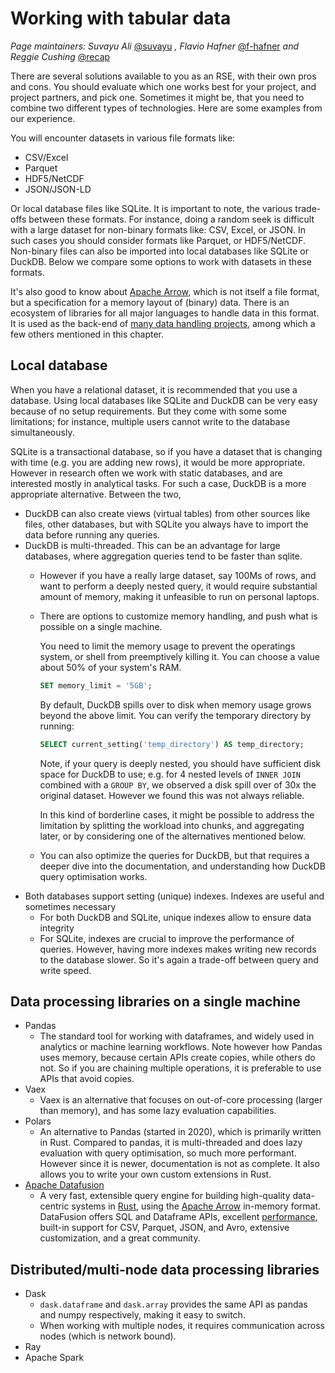 # Working with tabular data

*Page maintainers: Suvayu Ali* [@suvayu](https://github.com/suvayu) *, Flavio Hafner* [@f-hafner](https://github.com/f-hafner) *and Reggie Cushing* [@recap](https://github.com/recap)

There are several solutions available to you as an RSE, with their own pros and cons.  You should evaluate which one works best for your project, and project partners, and pick one.  Sometimes it might be, that you need to combine two different types of technologies.  Here are some examples from our experience.

You will encounter datasets in various file formats like:
- CSV/Excel
- Parquet
- HDF5/NetCDF
- JSON/JSON-LD

Or local database files like SQLite.  It is important to note, the various trade-offs between these formats.  For instance, doing a random seek is difficult with a large dataset for non-binary formats like: CSV, Excel, or JSON.  In such cases you should consider formats like Parquet, or HDF5/NetCDF.  Non-binary files can also be imported into local databases like SQLite or DuckDB.  Below we compare some options to work with datasets in these formats.

It's also good to know about [Apache Arrow](https://arrow.apache.org), which is not itself a file format, but a specification for a memory layout of (binary) data.
There is an ecosystem of libraries for all major languages to handle data in this format.
It is used as the back-end of [many data handling projects](https://arrow.apache.org/powered_by/), among which a few others mentioned in this chapter.

## Local database

When you have a relational dataset, it is recommended that you use a database.  Using local databases like SQLite and DuckDB can be very easy because of no setup requirements. But they come with some some limitations; for instance, multiple users cannot write to the database simultaneously.

SQLite is a transactional database, so if you have a dataset that is changing with time (e.g. you are adding new rows), it would be more appropriate.  However in research often we work with static databases, and are interested mostly in analytical tasks.  For such a case, DuckDB is a more appropriate alternative.  Between the two,
- DuckDB can also create views (virtual tables) from other sources like files, other databases, but with SQLite you always have to import the data before running any queries.
- DuckDB is multi-threaded. This can be an advantage for large databases, where aggregation queries tend to be faster than sqlite.
   - However if you have a really large dataset, say 100Ms of rows, and want to perform a deeply nested query, it would require substantial amount of memory, making it unfeasible to run on personal laptops.
   - There are options to customize memory handling, and push what is possible on a single machine.

     You need to limit the memory usage to prevent the operatings system, or shell from preemptively killing it.  You can choose a value about 50% of your system's RAM.
	 ```sql
	 SET memory_limit = '5GB';
	 ```
	 By default, DuckDB spills over to disk when memory usage grows beyond the above limit.  You can verify the temporary directory by running:
	 ```sql
	 SELECT current_setting('temp_directory') AS temp_directory;
	 ```
	 Note, if your query is deeply nested, you should have sufficient disk space for DuckDB to use; e.g. for 4 nested levels of `INNER JOIN` combined with a `GROUP BY`, we observed a disk spill over of 30x the original dataset.  However we found this was not always reliable.

	 In this kind of borderline cases, it might be possible to address the limitation by splitting the workload into chunks, and aggregating later, or by considering one of the alternatives mentioned below.
   - You can also optimize the queries for DuckDB, but that requires a deeper dive into the documentation, and understanding how DuckDB query optimisation works.
- Both databases support setting (unique) indexes. Indexes are useful and sometimes necessary
   - For both DuckDB and SQLite, unique indexes allow to ensure data integrity
   - For SQLite, indexes are crucial to improve the performance of queries. However, having more indexes makes writing new records to the database slower. So it's again a trade-off between query and write speed.

## Data processing libraries on a single machine
- Pandas
   - The standard tool for working with dataframes, and widely used in analytics or machine learning workflows.  Note however how Pandas uses memory, because certain APIs create copies, while others do not.  So if you are chaining multiple operations, it is preferable to use APIs that avoid copies.
- Vaex
   - Vaex is an alternative that focuses on out-of-core processing (larger than memory), and has some lazy evaluation capabilities.
- Polars
   - An alternative to Pandas (started in 2020), which is primarily written in Rust.  Compared to pandas, it is multi-threaded and does lazy evaluation with query optimisation, so much more performant.  However since it is newer, documentation is not as complete.  It also allows you to write your own custom extensions in Rust.
- [Apache Datafusion](https://datafusion.apache.org/)
   - A very fast, extensible query engine for building high-quality data-centric systems in [Rust](http://rustlang.org/), using the [Apache Arrow](https://arrow.apache.org/) in-memory format. DataFusion offers SQL and Dataframe APIs, excellent [performance](https://benchmark.clickhouse.com/), built-in support for CSV, Parquet, JSON, and Avro, extensive customization, and a great community.

## Distributed/multi-node data processing libraries
- Dask
   - `dask.dataframe` and `dask.array` provides the same API as pandas and numpy respectively, making it easy to switch.
   - When working with multiple nodes, it requires communication across nodes (which is network bound).
- Ray
- Apache Spark
